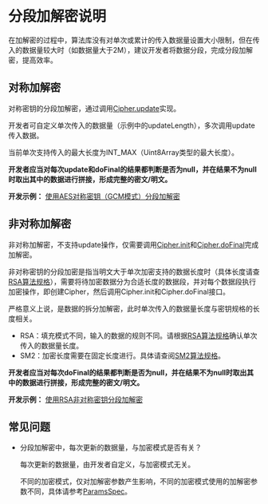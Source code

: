 # 分段加解密说明

在加解密的过程中，算法库没有对单次或累计的传入数据量设置大小限制，但在传入的数据量较大时（如数据量大于2M），建议开发者将数据分段，完成分段加解密，提高效率。

## 对称加解密

对称密钥的分段加解密，通过调用[Cipher.update](../../reference/apis-crypto-architecture-kit/js-apis-cryptoFramework.md#update-1)实现。

开发者可自定义单次传入的数据量（示例中的updateLength），多次调用update传入数据。

当前单次支持传入的最大长度为INT_MAX（Uint8Array类型的最大长度）。

**开发者应当对每次update和doFinal的结果都判断是否为null，并在结果不为null时取出其中的数据进行拼接，形成完整的密文/明文。**

**开发示例：** [使用AES对称密钥（GCM模式）分段加解密](crypto-aes-sym-encrypt-decrypt-gcm-by-segment.md)

## 非对称加解密

非对称加解密，不支持update操作，仅需要调用[Cipher.init](../../reference/apis-crypto-architecture-kit/js-apis-cryptoFramework.md#init-1)和[Cipher.doFinal](../../reference/apis-crypto-architecture-kit/js-apis-cryptoFramework.md#dofinal-1)完成加解密。

非对称密钥的分段加密是指当明文大于单次加密支持的数据长度时（具体长度请查[RSA算法规格](crypto-asym-encrypt-decrypt-spec.md)），需要将待加密数据分为合适长度的数据段，并对每个数据段执行加密操作，即创建Cipher，然后调用Cipher.init和Cipher.doFinal接口。

严格意义上说，是数据的拆分加解密，此时单次传入的数据量长度与密钥规格的长度相关。

- RSA：填充模式不同，输入的数据的规则不同。请根据[RSA算法规格](crypto-asym-encrypt-decrypt-spec.md#rsa)确认单次传入的数据量长度。
- SM2：加密长度需要在固定长度进行。具体请查阅[SM2算法规格](crypto-asym-encrypt-decrypt-spec.md#sm2)。

**开发者应当对每次doFinal的结果都判断是否为null，并在结果不为null时取出其中的数据进行拼接，形成完整的密文/明文。**

**开发示例：** [使用RSA非对称密钥分段加解密](crypto-rsa-asym-encrypt-decrypt-by-segment.md)

## 常见问题

- 分段加解密中，每次更新的数据量，与加密模式是否有关？

   每次更新的数据量，由开发者自定义，与加密模式无关。

   不同的加密模式，仅对加解密参数产生影响，不同的加密模式使用的加解密参数不同，具体请参考[ParamsSpec](../../reference/apis-crypto-architecture-kit/js-apis-cryptoFramework.md#paramsspec)。

